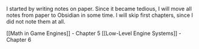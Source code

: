I started by writing notes on paper. Since it became tedious, I will move all notes from paper to Obsidian in some time. I will skip first chapters, since I did not note them at all.

[[Math in Game Engines]] - Chapter 5
[[Low-Level Engine Systems]] - Chapter 6 